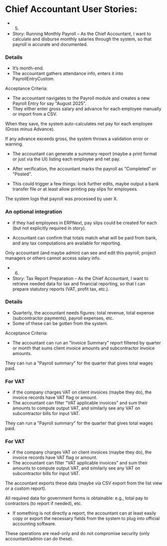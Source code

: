 # Chief Accountant User Stories:

- 5.
- Story: Running Monthly Payroll – As the Chief Accountant, I want to calculate and disburse monthly salaries through the system, so that payroll is accurate and documented.

### Details

- It’s month-end.
- The accountant gathers attendance info, enters it into PayrollEntryCustom.

Acceptance Criteria:

- The accountant navigates to the Payroll module and creates a new Payroll Entry for say "August 2025".
- They either enter gross salary and advance for each employee manually or import from a CSV.

When they save, the system auto-calculates net pay for each employee (Gross minus Advance).

If any advance exceeds gross, the system throws a validation error or warning.

- The accountant can generate a summary report (maybe a print format or just via the UI) listing each employee and net pay.

- After verification, the accountant marks the payroll as "Completed" or "Posted".
- This could trigger a few things: lock further edits, maybe output a bank transfer file or at least allow printing pay slips for employees.

The system logs that payroll was processed by user X.

### An optional integration

- if they had employees in ERPNext, pay slips could be created for each (but not explicitly required in story).

- Accountant can confirm that totals match what will be paid from bank, and any tax computations are available for reporting.

Only accountant (and maybe admin) can see and edit this payroll; project managers or others cannot access salary info.

- 6.
- Story: Tax Report Preparation – As the Chief Accountant, I want to retrieve needed data for tax and financial reporting, so that I can prepare statutory reports (VAT, profit tax, etc.).

### Details

- Quarterly, the accountant needs figures: total revenue, total expense (subcontractor payments), payroll expenses, etc.
- Some of these can be gotten from the system.

Acceptance Criteria:

- The accountant can run an "Invoice Summary" report filtered by quarter or month that sums client invoice amounts and subcontractor invoice amounts.

They can run a "Payroll summary" for the quarter that gives total wages paid.

### For VAT

- if the company charges VAT on client invoices (maybe they do), the invoice records have VAT flag or amount.
- The accountant can filter "VAT applicable invoices" and sum their amounts to compute output VAT, and similarly see any VAT on subcontractor bills for input VAT.

They can run a "Payroll summary" for the quarter that gives total wages paid.

### For VAT

- if the company charges VAT on client invoices (maybe they do), the invoice records have VAT flag or amount.
- The accountant can filter "VAT applicable invoices" and sum their amounts to compute output VAT, and similarly see any VAT on subcontractor bills for input VAT.

The accountant exports these data (maybe via CSV export from the list view or a custom report).

All required data for government forms is obtainable: e.g., total pay to contractors (to report if needed), etc.

- If something is not directly a report, the accountant can at least easily copy or export the necessary fields from the system to plug into official accounting software.

These operations are read-only and do not compromise security (only accountant/admin can do these).
